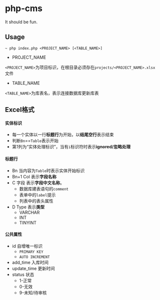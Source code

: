# php-cms

It should be fun.

## Usage

`~ php index.php <PROJECT_NAME> [<TABLE_NAME>]`

- PROJECT_NAME

`<PROJECT_NAME>`为项目标识，在根目录必须存在`projects/<PROJECT_NAME>.xlsx`文件

- TABLE_NAME

`<TABLE_NAME>`为库表名，表示连接数据库更新库表

## Excel格式

#### 实体标识

- 每一个实体以一行**标题行**为开始，以**结尾空行**表示结束
- 判断`Bn`==`Table`表示开始
- 第1列为“实体处理标识”，当有`i`标识符时表示**ignored/忽略处理**

#### 标题行

- Bn 当内容为`Table`时表示实体开始标识
- Bn+1 Col 表示**字段名称**
- C 字段 表示**字段中文名称**。
    - 数据库建表语句的`comment`
    - 表单中的`label`提示
    - 列表中的表头属性
- D Type 表示**类型**
    - VARCHAR
    - INT
    - TINYINT
    
#### 公共属性

- id 自增唯一标识
    - `PRIMARY KEY`
    - `AUTO INCREMENT`
- add_time 入库时间
- update_time 更新时间
- status 状态
    - 1-正常
    - 0-无效
    - 9-未知/待审核
    
#### 
    
